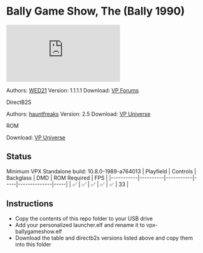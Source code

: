 # Bally Game Show, The (Bally 1990)

![Table Preview](https://www.vpforums.org/index.php?s=3de704e3c35f0e5ebfa93740284ec896&app=downloads&module=display&section=screenshot&record=112983&id=17768&full=1)

Authors: [WED21](https://www.vpforums.org/index.php?s=3de704e3c35f0e5ebfa93740284ec896&showuser=89286)
Version: 1.1.1.1
Download: [VP Forums](https://www.vpforums.org/index.php?app=downloads&showfile=17768)

DirectB2S

Authors: [hauntfreaks](https://vpuniverse.com/profile/5216-hauntfreaks/)
Version: 2.5
Download: [VP Universe](https://vpuniverse.com/files/file/10916-the-bally-game-show-bally-1990-b2s-full-dmd/)

ROM

Download: [VP Universe](https://vpuniverse.com/files/file/574-game-show-lu-4-europe/)

## Status 

Minimum VPX Standalone build: 10.8.0-1989-a764013
| Playfield | Controls | Backglass | DMD | ROM Required | FPS | 
|-----------|----------|-----------|-----|--------------|-----|
| :white_check_mark: | :white_check_mark: | :white_check_mark: | :white_check_mark: | :white_check_mark: | 33 |

## Instructions

- Copy the contents of this repo folder to your USB drive
- Add your personalized launcher.elf and rename it to vpx-ballygameshow.elf
- Download the table and directb2s versions listed above and copy them into this folder